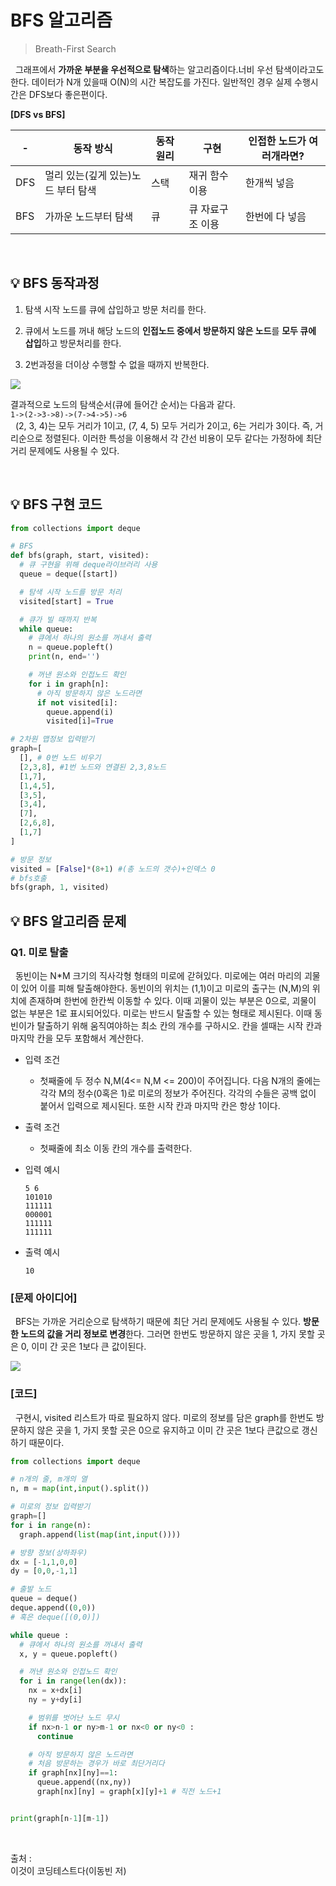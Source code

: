 # BFS 알고리즘
> Breath-First Search

&nbsp; 그래프에서 **가까운 부분을 우선적으로 탐색**하는 알고리즘이다.너비 우선 탐색이라고도 한다. 데이터가 N개 있을때 O(N)의 시간 복잡도를 가진다. 일반적인 경우 실제 수행시간은 DFS보다 좋은편이다.

**[DFS vs BFS]**

-|동작 방식|동작 원리|구현|인접한 노드가 여러개라면?
-|-|-|-|-|
DFS|멀리 있는(깊게 있는)노드 부터 탐색|	스택|	재귀 함수 이용|	한개씩 넣음
BFS|	가까운 노드부터 탐색|	큐|	큐 자료구조 이용|	한번에 다 넣음|

<br>

## 💡 BFS 동작과정
1. 탐색 시작 노드를 큐에 삽입하고 방문 처리를 한다.

2. 큐에서 노드를 꺼내 해당 노드의 **인접노드 중에서 방문하지 않은 노드**를 **모두 큐에 삽입**하고 방문처리를 한다.

3. 2번과정을 더이상 수행할 수 없을 때까지 반복한다.

<img src="https://user-images.githubusercontent.com/70243735/119265418-9d10d200-bc21-11eb-84ea-bcf268fe4a53.png">



결과적으로 노드의 탐색순서(큐에 들어간 순서)는 다음과 같다.   
`1->(2->3->8)->(7->4->5)->6`   
&nbsp; (2, 3, 4)는 모두 거리가 1이고, (7, 4, 5) 모두 거리가 2이고, 6는 거리가 3이다. 즉, 거리순으로 정렬된다. 이러한 특성을 이용해서 각 간선 비용이 모두 같다는 가정하에 최단거리 문제에도 사용될 수 있다.

<br>

## 💡 BFS 구현 코드

```python
from collections import deque

# BFS
def bfs(graph, start, visited):
  # 큐 구현을 위해 deque라이브러리 사용
  queue = deque([start])

  # 탐색 시작 노드를 방문 처리
  visited[start] = True

  # 큐가 빌 때까지 반복
  while queue:
    # 큐에서 하나의 원소를 꺼내서 출력
    n = queue.popleft()
    print(n, end='')

    # 꺼낸 원소와 인접노드 확인
    for i in graph[n]:
      # 아직 방문하지 않은 노드라면
      if not visited[i]:
        queue.append(i)
        visited[i]=True

# 2차원 맵정보 입력받기
graph=[
  [], # 0번 노드 비우기
  [2,3,8], #1번 노드와 연결된 2,3,8노드
  [1,7],
  [1,4,5],
  [3,5],
  [3,4],
  [7],
  [2,6,8],
  [1,7]
]

# 방문 정보
visited = [False]*(8+1) #(총 노드의 갯수)+인덱스 0
# bfs호출
bfs(graph, 1, visited)
```

## 💡 BFS 알고리즘 문제

### Q1. 미로 탈출
&nbsp; 동빈이는 N*M 크기의 직사각형 형태의 미로에 갇혀있다. 미로에는 여러 마리의 괴물이 있어 이를 피해 탈출해야한다. 동빈이의 위치는 (1,1)이고 미로의 출구는 (N,M)의 위치에 존재하며 한번에 한칸씩 이동할 수 있다. 이때 괴물이 있는 부분은 0으로, 괴물이 없는 부분은 1로 표시되어있다. 미로는 반드시 탈출할 수 있는 형태로 제시된다. 이때 동빈이가 탈출하기 위해 움직여야하는 최소 칸의 개수를 구하시오. 칸을 셀때는 시작 칸과 마지막 칸을 모두 포함해서 계산한다.

* 입력 조건
    - 첫째줄에 두 정수 N,M(4<= N,M <= 200)이 주어집니다. 다음 N개의 줄에는 각각 M의 정수(0혹은 1)로 미로의 정보가 주어진다. 각각의 수들은 공백 없이 붙어서 입력으로 제시된다. 또한 시작 칸과 마지막 칸은 항상 1이다.

* 출력 조건
    - 첫째줄에 최소 이동 칸의 개수를 출력한다.



* 입력 예시
    ```
    5 6
    101010
    111111
    000001
    111111
    111111
    ```
* 출력 예시
    ```
    10
    ```


### [문제 아이디어]

&nbsp; BFS는 가까운 거리순으로 탐색하기 때문에 최단 거리 문제에도 사용될 수 있다. **방문한 노드의 값을 거리 정보로 변경**한다.
그러면 한번도 방문하지 않은 곳을 1, 가지 못할 곳은 0, 이미 간 곳은 1보다 큰 값이된다.

<img src="https://user-images.githubusercontent.com/70243735/119265663-730bdf80-bc22-11eb-9db4-70d486e13966.png">

### [코드]

&nbsp; 구현시, visited 리스트가 따로 필요하지 않다.
미로의 정보를 담은 graph를 한번도 방문하지 않은 곳을 1, 가지 못할 곳은 0으로 유지하고 이미 간 곳은 1보다 큰값으로 갱신하기 때문이다.

```python
from collections import deque

# n개의 줄, m개의 열
n, m = map(int,input().split())

# 미로의 정보 입력받기
graph=[]
for i in range(n):
  graph.append(list(map(int,input())))

# 방향 정보(상하좌우)
dx = [-1,1,0,0]
dy = [0,0,-1,1]

# 출발 노드
queue = deque()
deque.append((0,0))
# 혹은 deque([(0,0)])

while queue :
  # 큐에서 하나의 원소를 꺼내서 출력
  x, y = queue.popleft()

  # 꺼낸 원소와 인접노드 확인
  for i in range(len(dx)):
    nx = x+dx[i]
    ny = y+dy[i]

    # 범위를 벗어난 노드 무시
    if nx>n-1 or ny>m-1 or nx<0 or ny<0 :
      continue

    # 아직 방문하지 않은 노드라면
    # 처음 방문하는 경우가 바로 최단거리다
    if graph[nx][ny]==1:
      queue.append((nx,ny))
      graph[nx][ny] = graph[x][y]+1 # 직전 노드+1


print(graph[n-1][m-1])
```

<br>

출처 :   
이것이 코딩테스트다(이동빈 저)